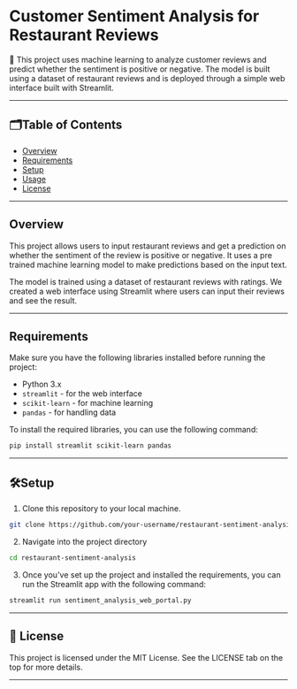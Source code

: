 # Customer Sentiment Analysis for Restaurant Reviews


📖 This project uses machine learning to analyze customer reviews and predict whether the sentiment is positive or negative. The model is built using a dataset of restaurant reviews and is deployed through a simple web interface built with Streamlit.

---

## 🗂️Table of Contents

- [Overview](#overview)
- [Requirements](#requirements)
- [Setup](#setup)
- [Usage](#usage)
- [License](#license)

---

## Overview

This project allows users to input restaurant reviews and get a prediction on whether the sentiment of the review is positive or negative. It uses a pre trained machine learning model to make predictions based on the input text.

The model is trained using a dataset of restaurant reviews with ratings. We created a web interface using Streamlit where users can input their reviews and see the result.

---

## Requirements

Make sure you have the following libraries installed before running the project:

- Python 3.x
- `streamlit` - for the web interface
- `scikit-learn` - for machine learning
- `pandas` - for handling data

To install the required libraries, you can use the following command:

```bash
pip install streamlit scikit-learn pandas
```

---

## 🛠️Setup

1. Clone this repository to your local machine.

```bash
git clone https://github.com/your-username/restaurant-sentiment-analysis.git
```

2. Navigate into the project directory

```bash
cd restaurant-sentiment-analysis
```

3. Once you've set up the project and installed the requirements, you can run the Streamlit app with the following command:

```bash
streamlit run sentiment_analysis_web_portal.py
```

---

## 📜 License

This project is licensed under the MIT License. See the LICENSE tab on the top for more details.

---